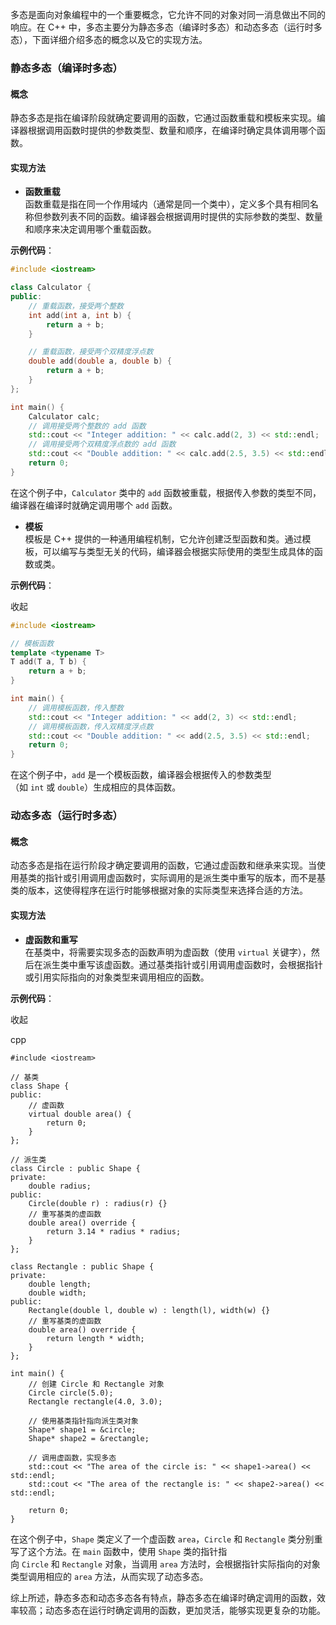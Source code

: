 多态是面向对象编程中的一个重要概念，它允许不同的对象对同一消息做出不同的响应。在 C++ 中，多态主要分为静态多态（编译时多态）和动态多态（运行时多态），下面详细介绍多态的概念以及它的实现方法。

### 静态多态（编译时多态）

#### 概念

  

静态多态是指在编译阶段就确定要调用的函数，它通过函数重载和模板来实现。编译器根据调用函数时提供的参数类型、数量和顺序，在编译时确定具体调用哪个函数。

#### 实现方法

  

- **函数重载**  
    函数重载是指在同一个作用域内（通常是同一个类中），定义多个具有相同名称但参数列表不同的函数。编译器会根据调用时提供的实际参数的类型、数量和顺序来决定调用哪个重载函数。

  

**示例代码**：


```cpp
#include <iostream>

class Calculator {
public:
    // 重载函数，接受两个整数
    int add(int a, int b) {
        return a + b;
    }

    // 重载函数，接受两个双精度浮点数
    double add(double a, double b) {
        return a + b;
    }
};

int main() {
    Calculator calc;
    // 调用接受两个整数的 add 函数
    std::cout << "Integer addition: " << calc.add(2, 3) << std::endl;
    // 调用接受两个双精度浮点数的 add 函数
    std::cout << "Double addition: " << calc.add(2.5, 3.5) << std::endl;
    return 0;
}
```

  

在这个例子中，`Calculator` 类中的 `add` 函数被重载，根据传入参数的类型不同，编译器在编译时就确定调用哪个 `add` 函数。

  

- **模板**  
    模板是 C++ 提供的一种通用编程机制，它允许创建泛型函数和类。通过模板，可以编写与类型无关的代码，编译器会根据实际使用的类型生成具体的函数或类。

  

**示例代码**：

  

收起



```cpp
#include <iostream>

// 模板函数
template <typename T>
T add(T a, T b) {
    return a + b;
}

int main() {
    // 调用模板函数，传入整数
    std::cout << "Integer addition: " << add(2, 3) << std::endl;
    // 调用模板函数，传入双精度浮点数
    std::cout << "Double addition: " << add(2.5, 3.5) << std::endl;
    return 0;
}
```

  

在这个例子中，`add` 是一个模板函数，编译器会根据传入的参数类型（如 `int` 或 `double`）生成相应的具体函数。

### 动态多态（运行时多态）

#### 概念

  

动态多态是指在运行阶段才确定要调用的函数，它通过虚函数和继承来实现。当使用基类的指针或引用调用虚函数时，实际调用的是派生类中重写的版本，而不是基类的版本，这使得程序在运行时能够根据对象的实际类型来选择合适的方法。

#### 实现方法

  

- **虚函数和重写**  
    在基类中，将需要实现多态的函数声明为虚函数（使用 `virtual` 关键字），然后在派生类中重写该虚函数。通过基类指针或引用调用虚函数时，会根据指针或引用实际指向的对象类型来调用相应的函数。

  

**示例代码**：

  

收起

cpp

```
#include <iostream>

// 基类
class Shape {
public:
    // 虚函数
    virtual double area() {
        return 0;
    }
};

// 派生类
class Circle : public Shape {
private:
    double radius;
public:
    Circle(double r) : radius(r) {}
    // 重写基类的虚函数
    double area() override {
        return 3.14 * radius * radius;
    }
};

class Rectangle : public Shape {
private:
    double length;
    double width;
public:
    Rectangle(double l, double w) : length(l), width(w) {}
    // 重写基类的虚函数
    double area() override {
        return length * width;
    }
};

int main() {
    // 创建 Circle 和 Rectangle 对象
    Circle circle(5.0);
    Rectangle rectangle(4.0, 3.0);

    // 使用基类指针指向派生类对象
    Shape* shape1 = &circle;
    Shape* shape2 = &rectangle;

    // 调用虚函数，实现多态
    std::cout << "The area of the circle is: " << shape1->area() << std::endl;
    std::cout << "The area of the rectangle is: " << shape2->area() << std::endl;

    return 0;
}
```

  

在这个例子中，`Shape` 类定义了一个虚函数 `area`，`Circle` 和 `Rectangle` 类分别重写了这个方法。在 `main` 函数中，使用 `Shape` 类的指针指向 `Circle` 和 `Rectangle` 对象，当调用 `area` 方法时，会根据指针实际指向的对象类型调用相应的 `area` 方法，从而实现了动态多态。

  

综上所述，静态多态和动态多态各有特点，静态多态在编译时确定调用的函数，效率较高；动态多态在运行时确定调用的函数，更加灵活，能够实现更复杂的功能。
